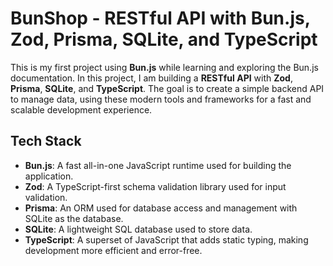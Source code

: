 # BunShop - RESTful API with Bun.js, Zod, Prisma, SQLite, and TypeScript

This is my first project using **Bun.js** while learning and exploring the Bun.js documentation. In this project, I am building a **RESTful API** with **Zod**, **Prisma**, **SQLite**, and **TypeScript**. The goal is to create a simple backend API to manage data, using these modern tools and frameworks for a fast and scalable development experience.

## Tech Stack

- **Bun.js**: A fast all-in-one JavaScript runtime used for building the application.
- **Zod**: A TypeScript-first schema validation library used for input validation.
- **Prisma**: An ORM used for database access and management with SQLite as the database.
- **SQLite**: A lightweight SQL database used to store data.
- **TypeScript**: A superset of JavaScript that adds static typing, making development more efficient and error-free.


